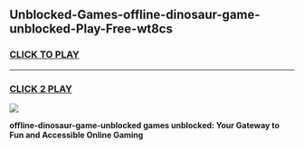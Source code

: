 
## Unblocked-Games-offline-dinosaur-game-unblocked-Play-Free-wt8cs
<h3>
<a href="https://premium76.site?title=offline-dinosaur-game-unblocked&ref=18A">CLICK TO PLAY</a></h3>
<hr>

<h3>
<a href="https://premium76.site?title=offline-dinosaur-game-unblocked&ref=18A">CLICK 2 PLAY</a>
  
</h3>

<a href="https://premium76.site?title=offline-dinosaur-game-unblocked&ref=18A"><img src="https://clearcache.store/games.png"></a>


**offline-dinosaur-game-unblocked games unblocked: Your Gateway to Fun and Accessible Online Gaming**

